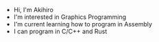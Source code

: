 - Hi, I'm Akihiro
- I'm interested in Graphics Programming
- I'm current learning how to program in Assembly
- I can program in C/C++ and Rust
